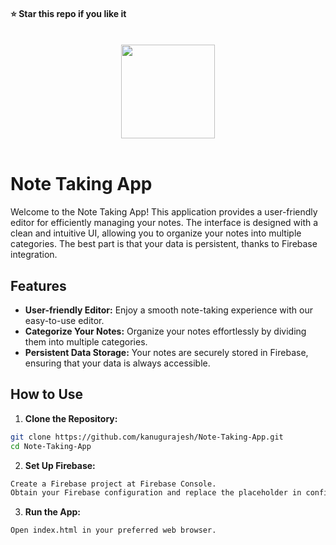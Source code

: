 #### ⭐ Star this repo if you like it
<br>
<div align="center">
  <img src="https://github.com/kanugurajesh/Note-Taking-App/assets/120458029/47c77abe-f650-4154-827b-a6d6f1f1386b" alt="" width=150 height=150>
</div>
<br>

# Note Taking App

Welcome to the Note Taking App! This application provides a user-friendly editor for efficiently managing your notes. The interface is designed with a clean and intuitive UI, allowing you to organize your notes into multiple categories. The best part is that your data is persistent, thanks to Firebase integration.

## Features

- **User-friendly Editor:** Enjoy a smooth note-taking experience with our easy-to-use editor.
- **Categorize Your Notes:** Organize your notes effortlessly by dividing them into multiple categories.
- **Persistent Data Storage:** Your notes are securely stored in Firebase, ensuring that your data is always accessible.

## How to Use

1. **Clone the Repository:**
 ```bash
 git clone https://github.com/kanugurajesh/Note-Taking-App.git
 cd Note-Taking-App
 ```
2. **Set Up Firebase:**
  ```bash
  Create a Firebase project at Firebase Console.
  Obtain your Firebase configuration and replace the placeholder in config/firebase.js with your actual configuration.
  ```
3. **Run the App:**
 ```bash
 Open index.html in your preferred web browser.
 ```
